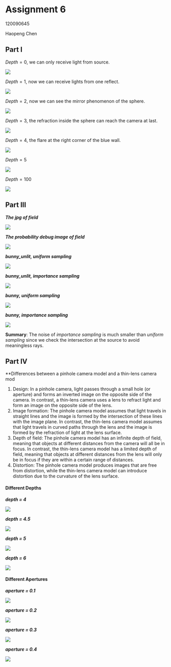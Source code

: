 # Assignment 6
120090645

Haopeng Chen

## Part I
$Depth = 0$, we can only receive light from source.

![](hw6_pathtracer/partI-1.png)

$Depth = 1$, now we can receive lights from one reflect.

![](hw6_pathtracer/partI-2.png)

$Depth = 2$, now we can see the mirror phenomenon of the sphere. 

![](hw6_pathtracer/partI-3.png)

$Depth = 3$, the refraction inside the sphere can reach the camera at last.

![](hw6_pathtracer/partI-4.png)

$Depth = 4$, the flare at the right corner of the blue wall.

![](hw6_pathtracer/partI-5.png)

$Depth = 5$

![](hw6_pathtracer/partI-6.png)

$Depth = 100$

![](hw6_pathtracer/partI-7.png)

## Part III
***The jpg of field***

![](hw6_pathtracer/pic.png)

***The probability debug image of field***

![](hw6_pathtracer/field_probability.png)

***bunny_unlit, uniform sampling***

![](hw6_pathtracer/partIII-1.png)

***bunny_unlit, importance sampling***

![](hw6_pathtracer/partIII-2.png)

***bunny, uniform sampling***

![](hw6_pathtracer/partIII-3.png)

***bunny, importance sampling***

![](hw6_pathtracer/partIII-4.png)

**Summary**: The noise of *importance sampling* is much smaller than *uniform sampling* since we check the intersection at the source to avoid meaningless rays.

## Part IV

**Differences between a pinhole camera model and a thin-lens camera mod

1. Design: In a pinhole camera, light passes through a small hole (or aperture) and forms an inverted image on the opposite side of the camera. In contrast, a thin-lens camera uses a lens to refract light and form an image on the opposite side of the lens.
2. Image formation: The pinhole camera model assumes that light travels in straight lines and the image is formed by the intersection of these lines with the image plane. In contrast, the thin-lens camera model assumes that light travels in curved paths through the lens and the image is formed by the refraction of light at the lens surface.
3. Depth of field: The pinhole camera model has an infinite depth of field, meaning that objects at different distances from the camera will all be in focus. In contrast, the thin-lens camera model has a limited depth of field, meaning that objects at different distances from the lens will only be in focus if they are within a certain range of distances.
4. Distortion: The pinhole camera model produces images that are free from distortion, while the thin-lens camera model can introduce distortion due to the curvature of the lens surface.

#### Different Depths
***depth = 4***

![](hw6_pathtracer/partIV-3.png)

***depth = 4.5***

![](hw6_pathtracer/partIV-4.png)

***depth = 5***

![](hw6_pathtracer/partIV-1.png)

***depth = 6***

![](hw6_pathtracer/partIV-2.png)

#### Different Apertures
***aperture = 0.1***

![](hw6_pathtracer/partIV-5.png)

***aperture = 0.2***

![](hw6_pathtracer/partIV-6.png)

***aperture = 0.3***

![](hw6_pathtracer/partIV-7.png)

***aperture = 0.4***

![](hw6_pathtracer/partIV-8.png)
